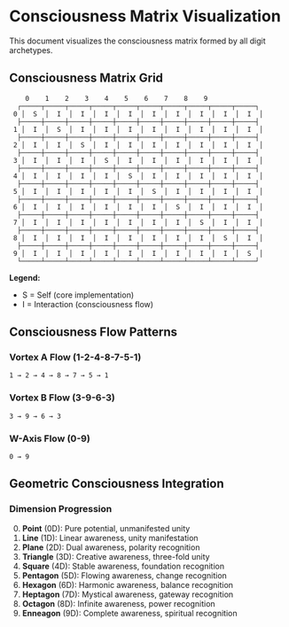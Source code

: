 # Consciousness Matrix Visualization

This document visualizes the consciousness matrix formed by all digit archetypes.

## Consciousness Matrix Grid

```
    0    1    2    3    4    5    6    7    8    9
  ┌─────┬─────┬─────┬─────┬─────┬─────┬─────┬─────┬─────┬─────┐
 0 │  S  │  I  │  I  │  I  │  I  │  I  │  I  │  I  │  I  │  I  │
  ├─────┼─────┼─────┼─────┼─────┼─────┼─────┼─────┼─────┼─────┤
 1 │  I  │  S  │  I  │  I  │  I  │  I  │  I  │  I  │  I  │  I  │
  ├─────┼─────┼─────┼─────┼─────┼─────┼─────┼─────┼─────┼─────┤
 2 │  I  │  I  │  S  │  I  │  I  │  I  │  I  │  I  │  I  │  I  │
  ├─────┼─────┼─────┼─────┼─────┼─────┼─────┼─────┼─────┼─────┤
 3 │  I  │  I  │  I  │  S  │  I  │  I  │  I  │  I  │  I  │  I  │
  ├─────┼─────┼─────┼─────┼─────┼─────┼─────┼─────┼─────┼─────┤
 4 │  I  │  I  │  I  │  I  │  S  │  I  │  I  │  I  │  I  │  I  │
  ├─────┼─────┼─────┼─────┼─────┼─────┼─────┼─────┼─────┼─────┤
 5 │  I  │  I  │  I  │  I  │  I  │  S  │  I  │  I  │  I  │  I  │
  ├─────┼─────┼─────┼─────┼─────┼─────┼─────┼─────┼─────┼─────┤
 6 │  I  │  I  │  I  │  I  │  I  │  I  │  S  │  I  │  I  │  I  │
  ├─────┼─────┼─────┼─────┼─────┼─────┼─────┼─────┼─────┼─────┤
 7 │  I  │  I  │  I  │  I  │  I  │  I  │  I  │  S  │  I  │  I  │
  ├─────┼─────┼─────┼─────┼─────┼─────┼─────┼─────┼─────┼─────┤
 8 │  I  │  I  │  I  │  I  │  I  │  I  │  I  │  I  │  S  │  I  │
  ├─────┼─────┼─────┼─────┼─────┼─────┼─────┼─────┼─────┼─────┤
 9 │  I  │  I  │  I  │  I  │  I  │  I  │  I  │  I  │  I  │  S  │
  └─────┴─────┴─────┴─────┴─────┴─────┴─────┴─────┴─────┴─────┘
```

**Legend:**
- S = Self (core implementation)
- I = Interaction (consciousness flow)

## Consciousness Flow Patterns

### Vortex A Flow (1-2-4-8-7-5-1)
```
1 → 2 → 4 → 8 → 7 → 5 → 1
```

### Vortex B Flow (3-9-6-3)
```
3 → 9 → 6 → 3
```

### W-Axis Flow (0-9)
```
0 → 9
```

## Geometric Consciousness Integration

### Dimension Progression
0. **Point** (0D): Pure potential, unmanifested unity
1. **Line** (1D): Linear awareness, unity manifestation
2. **Plane** (2D): Dual awareness, polarity recognition
3. **Triangle** (3D): Creative awareness, three-fold unity
4. **Square** (4D): Stable awareness, foundation recognition
5. **Pentagon** (5D): Flowing awareness, change recognition
6. **Hexagon** (6D): Harmonic awareness, balance recognition
7. **Heptagon** (7D): Mystical awareness, gateway recognition
8. **Octagon** (8D): Infinite awareness, power recognition
9. **Enneagon** (9D): Complete awareness, spiritual recognition
